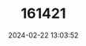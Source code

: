 ---
title: "161421"
category: "Okamejei heemstrai"
draft: false
date: 2024-02-22 13:03:52
languages:
  English: ["Narrow Skate"]
---